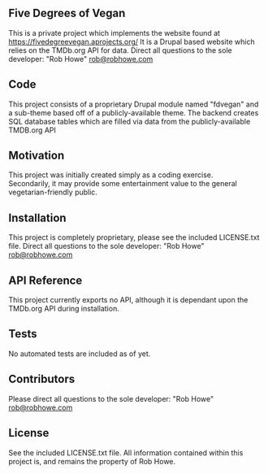 ## Five Degrees of Vegan

This is a private project which implements the website found at https://fivedegreevegan.aprojects.org/
It is a Drupal based website which relies on the TMDb.org API for data.
Direct all questions to the sole developer:  "Rob Howe" <rob@robhowe.com>

## Code

This project consists of a proprietary Drupal module named "fdvegan" and a sub-theme based off of a publicly-available theme.
The backend creates SQL database tables which are filled via data from the publicly-available TMDB.org API

## Motivation

This project was initially created simply as a coding exercise.  
Secondarily, it may provide some entertainment value to the general vegetarian-friendly public.

## Installation

This project is completely proprietary, please see the included LICENSE.txt file.
Direct all questions to the sole developer:  "Rob Howe" <rob@robhowe.com>

## API Reference

This project currently exports no API, although it is dependant upon the TMDb.org API during installation.

## Tests

No automated tests are included as of yet.

## Contributors

Please direct all questions to the sole developer:  "Rob Howe" <rob@robhowe.com>

## License

See the included LICENSE.txt file.
All information contained within this project is, and remains the property of Rob Howe.
